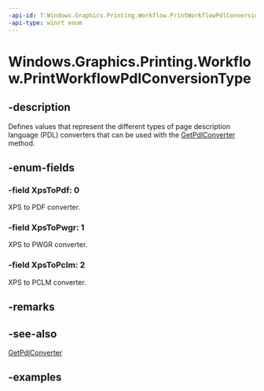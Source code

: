 ```yaml
---
-api-id: T:Windows.Graphics.Printing.Workflow.PrintWorkflowPdlConversionType
-api-type: winrt enum
---
```


# Windows.Graphics.Printing.Workflow.PrintWorkflowPdlConversionType

<!--
public enum PrintWorkflowPdlConversionType
-->


## -description

Defines values that represent the different types of page description language (PDL) converters that can be used with the [GetPdlConverter](printworkflowpdlmodificationrequestedeventargs_getpdlconverter_762504533.md) method.

## -enum-fields

### -field XpsToPdf: 0

XPS to PDF converter.

### -field XpsToPwgr: 1

XPS to PWGR converter.

### -field XpsToPclm: 2

XPS to PCLM converter.

## -remarks

## -see-also

[GetPdlConverter](printworkflowpdlmodificationrequestedeventargs_getpdlconverter_762504533.md)

## -examples


